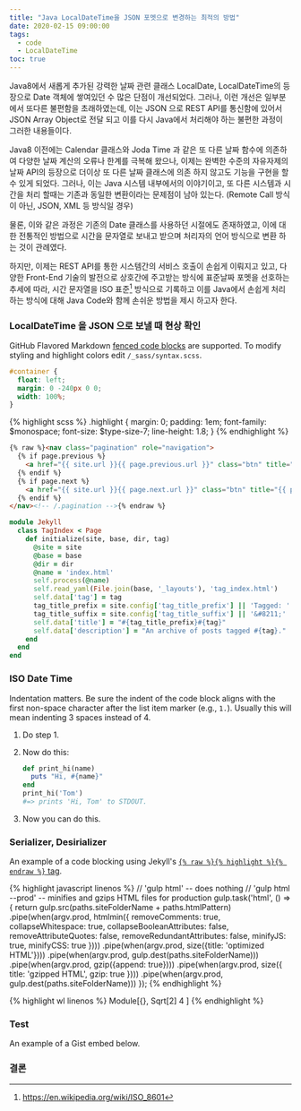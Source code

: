 ```yaml
---
title: "Java LocalDateTime을 JSON 포멧으로 변경하는 최적의 방법"
date: 2020-02-15 09:00:00
tags: 
  - code
  - LocalDateTime
toc: true
---
```




Java8에서 새롭게 추가된 강력한 날짜 관련 클래스 LocalDate, LocalDateTime의 등장으로 Date 객체에 쌓여있던 수 많은 단점이 개선되었다. 그러나, 이런 개선은 일부분에서 또다른 불편함을 초래하였는데, 이는 JSON 으로 REST API를 통신함에 있어서 JSON Array Object로 전달 되고 이를 다시 Java에서 처리해야 하는 불편한 과정이 그러한 내용들이다.

Java8 이전에는 Calendar 클래스와 Joda Time 과 같은 또 다른 날짜 함수에 의존하여 다양한 날짜 계산의 오류나 한계를 극복해 왔으나, 이제는 완벽한 수준의 자유자제의 날짜 API의 등장으로 더이상 또 다른 날짜 클래스에 의존 하지 않고도 기능을 구현을 할 수 있게 되었다. 그러나, 이는 Java 시스템 내부에서의 이야기이고, 또 다른 시스템과 시간을 처리 할때는 기존과 동일한 변환이라는 문제점이 남아 있는다. (Remote Call 방식이 아닌, JSON, XML 등 방식일 경우)

물론, 이와 같은 과정은 기존의 Date 클래스를 사용하던 시절에도 존재하였고, 이에 대한 전통적인 방법으로 시간을 문자열로 보내고 받으며 처리자의 언어 방식으로 변환 하는 것이 관례였다.

하지만, 이제는 REST API를 통한 시스템간의 서비스 호출이 손쉽게 이뤄지고 있고, 다양한 Front-End 기술의 발전으로 상호간에 주고받는 방식에 표준날짜 포멧을 선호하는 추세에 따라, 시간 문자열을 ISO 표준[^1] 방식으로 기록하고 이를 Java에서 손쉽게 처리 하는 방식에 대해 Java Code와 함께 손쉬운 방법을 제시 하고자 한다.
[^1]: https://en.wikipedia.org/wiki/ISO_8601



### LocalDateTime 을 JSON 으로 보낼 때 현상 확인

GitHub Flavored Markdown [fenced code blocks](https://help.github.com/articles/creating-and-highlighting-code-blocks/) are supported. To modify styling and highlight colors edit `/_sass/syntax.scss`.

```css
#container {
  float: left;
  margin: 0 -240px 0 0;
  width: 100%;
}
```

{% highlight scss %}
.highlight {
  margin: 0;
  padding: 1em;
  font-family: $monospace;
  font-size: $type-size-7;
  line-height: 1.8;
}
{% endhighlight %}

```html
{% raw %}<nav class="pagination" role="navigation">
  {% if page.previous %}
    <a href="{{ site.url }}{{ page.previous.url }}" class="btn" title="{{ page.previous.title }}">Previous article</a>
  {% endif %}
  {% if page.next %}
    <a href="{{ site.url }}{{ page.next.url }}" class="btn" title="{{ page.next.title }}">Next article</a>
  {% endif %}
</nav><!-- /.pagination -->{% endraw %}
```

```ruby
module Jekyll
  class TagIndex < Page
    def initialize(site, base, dir, tag)
      @site = site
      @base = base
      @dir = dir
      @name = 'index.html'
      self.process(@name)
      self.read_yaml(File.join(base, '_layouts'), 'tag_index.html')
      self.data['tag'] = tag
      tag_title_prefix = site.config['tag_title_prefix'] || 'Tagged: '
      tag_title_suffix = site.config['tag_title_suffix'] || '&#8211;'
      self.data['title'] = "#{tag_title_prefix}#{tag}"
      self.data['description'] = "An archive of posts tagged #{tag}."
    end
  end
end
```

### ISO Date Time

Indentation matters. Be sure the indent of the code block aligns with the first non-space character after the list item marker (e.g., `1.`). Usually this will mean indenting 3 spaces instead of 4.

1. Do step 1.
2. Now do this:
  
   ```ruby
   def print_hi(name)
     puts "Hi, #{name}"
   end
   print_hi('Tom')
   #=> prints 'Hi, Tom' to STDOUT.
   ```
   
3. Now you can do this.

### Serializer, Desirializer

An example of a code blocking using Jekyll's [`{% raw %}{% highlight %}{% endraw %}` tag](https://jekyllrb.com/docs/templates/#code-snippet-highlighting).

{% highlight javascript linenos %}
// 'gulp html' -- does nothing
// 'gulp html --prod' -- minifies and gzips HTML files for production
gulp.task('html', () => {
  return gulp.src(paths.siteFolderName + paths.htmlPattern)
    .pipe(when(argv.prod, htmlmin({
      removeComments: true,
      collapseWhitespace: true,
      collapseBooleanAttributes: false,
      removeAttributeQuotes: false,
      removeRedundantAttributes: false,
      minifyJS: true,
      minifyCSS: true
    })))
    .pipe(when(argv.prod, size({title: 'optimized HTML'})))
    .pipe(when(argv.prod, gulp.dest(paths.siteFolderName)))
    .pipe(when(argv.prod, gzip({append: true})))
    .pipe(when(argv.prod, size({
      title: 'gzipped HTML',
      gzip: true
    })))
    .pipe(when(argv.prod, gulp.dest(paths.siteFolderName)))
});
{% endhighlight %}

{% highlight wl linenos %}
Module[{},
  Sqrt[2]
  4
]
{% endhighlight %}

### Test

An example of a Gist embed below.

<script src="https://gist.github.com/mmistakes/77c68fbb07731a456805a7b473f47841.js"></script>



### 결론